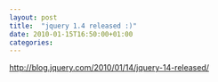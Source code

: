 ```yaml
---
layout: post
title:  "jquery 1.4 released :)"
date: 2010-01-15T16:50:00+01:00
categories: 
---
```


http://blog.jquery.com/2010/01/14/jquery-14-released/
<div style="clear: both;"></div>